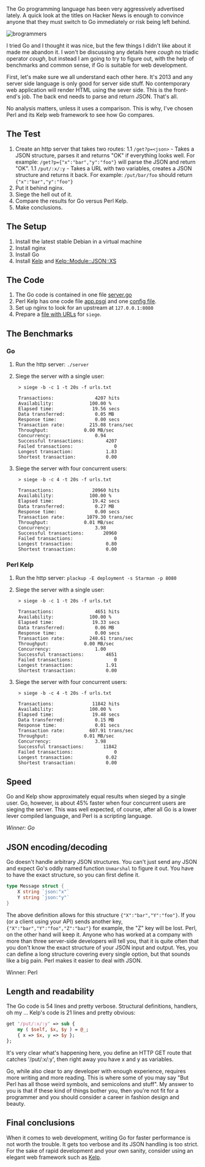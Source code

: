 The Go programming language has been very aggressively advertised lately. A quick look at the titles on Hacker News is enough to convince anyone that they must switch to Go immediately or risk being left behind.

![brogrammers](https://raw.github.com/naturalist/go-versus-kelp/master/brogramming_go.jpg)

I tried Go and I thought it was nice, but the few things I didn't like about it made me abandon it. I won't be discussing any details here *cough* no triadic operator *cough*, but instead I am going to try to figure out, with the help of benchmarks and common sense, if Go is suitable for web development.

First, let's make sure we all understand each other here. It's 2013 and any server side language is only good for server side stuff. No contemporary web application will render HTML using the sever side. This is the front-end's job. The back end needs to parse and return JSON. That's all.

No analysis matters, unless it uses a comparison. This is why, I've chosen Perl and its Kelp web framework to see how Go compares.

The Test
---------

1. Create an http server that takes two routes:
1.1 `/get?p=<json>` - Takes a JSON structure, parses it and returns "OK" if everything looks well. For example: `/get?p={"x":"bar","y":"foo"}` will parse the JSON and return "OK".
1.1 `/put/:x/:y` - Takes a URL with two variables, creates a JSON structure and returns it back. For example: `/put/bar/foo` should return `{"x":"bar","y":"foo"}`
1. Put it behind nginx.
1. Siege the hell out of it.
1. Compare the results for Go versus Perl Kelp.
1. Make conclusions.

The Setup
---------

1. Install the latest stable Debian in a virtual machine
1. Install nginx
1. Install Go
1. Install [Kelp](https://metacpan.org/module/Kelp) and [Kelp::Module::JSON::XS](https://metacpan.org/module/Kelp::Module::JSON::XS)

The Code
--------

1. The Go code is contained in one file [server.go](https://github.com/naturalist/go-versus-kelp/blob/master/serve.go)
1. Perl Kelp has one code file [app.psgi](https://github.com/naturalist/go-versus-kelp/blob/master/app.psgi) and one [config file](https://github.com/naturalist/go-versus-kelp/blob/master/conf/config.pl).
1. Set up nginx to look for an upstream at `127.0.0.1:8080`
1. Prepare a [file with URLs](https://github.com/naturalist/go-versus-kelp/blob/master/urls.txt) for `siege`.

The Benchmarks
--------------

### Go

1. Run the http server: `./server`
1. Siege the server with a single user:

        > siege -b -c 1 -t 20s -f urls.txt

        Transactions:               4207 hits
        Availability:             100.00 %
        Elapsed time:              19.56 secs
        Data transferred:           0.05 MB
        Response time:              0.00 secs
        Transaction rate:         215.08 trans/sec
        Throughput:             0.00 MB/sec
        Concurrency:                0.94
        Successful transactions:        4207
        Failed transactions:               0
        Longest transaction:            1.83
        Shortest transaction:           0.00

1. Siege the server with four concurrent users:

        > siege -b -c 4 -t 20s -f urls.txt

        Transactions:              20960 hits
        Availability:             100.00 %
        Elapsed time:              19.42 secs
        Data transferred:           0.27 MB
        Response time:              0.00 secs
        Transaction rate:        1079.30 trans/sec
        Throughput:             0.01 MB/sec
        Concurrency:                3.98
        Successful transactions:       20960
        Failed transactions:               0
        Longest transaction:            0.80
        Shortest transaction:           0.00

### Perl Kelp

1. Run the http server: `plackup -E deployment -s Starman -p 8080`
1. Siege the server with a single user:

        > siege -b -c 1 -t 20s -f urls.txt

        Transactions:               4651 hits
        Availability:             100.00 %
        Elapsed time:              19.33 secs
        Data transferred:           0.06 MB
        Response time:              0.00 secs
        Transaction rate:         240.61 trans/sec
        Throughput:             0.00 MB/sec
        Concurrency:                1.00
        Successful transactions:        4651
        Failed transactions:               0
        Longest transaction:            1.91
        Shortest transaction:           0.00

1. Siege the server with four concurrent users:

        > siege -b -c 4 -t 20s -f urls.txt

        Transactions:              11842 hits
        Availability:             100.00 %
        Elapsed time:              19.48 secs
        Data transferred:           0.15 MB
        Response time:              0.01 secs
        Transaction rate:         607.91 trans/sec
        Throughput:             0.01 MB/sec
        Concurrency:                3.98
        Successful transactions:       11842
        Failed transactions:               0
        Longest transaction:            0.02
        Shortest transaction:           0.00

Speed
-----

Go and Kelp show approximately equal results when sieged by a single user. Go, however, is about 45% faster when four concurrent users are sieging the server. This was well expected, of course, after all Go is a lower lever compiled language, and Perl is a scripting language.

*Winner: Go*

JSON encoding/decoding
----------------------

Go doesn't handle arbitrary JSON structures. You can't just send any JSON and expect Go's oddly named function `Unmarshal` to figure it out. You have to have the exact structure, so you can first define it.

```go
type Message struct {
	X string `json:"x"`
	Y string `json:"y"`
}
```

The above definition allows for this structure `{"X":"bar","Y":"foo"}`. If you (or a client using your API) sends another key, `{"X":"bar","Y":"foo","Z":"baz"}` for example, the "Z" key will be lost. Perl, on the other hand will keep it. Anyone who has worked at a company with more than three server-side developers will tell you, that it is quite often that you don't know the exact structure of your JSON input and output. Yes, you can define a long structure covering every single option, but that sounds like a big pain. Perl makes it easier to deal with JSON.

Winner: Perl

Length and readability
----------------------

The Go code is 54 lines and pretty verbose. Structural definitions, handlers, oh my ... Kelp's code is 21 lines and pretty obvious:

```perl
get '/put/:x/:y' => sub {
    my ( $self, $x, $y ) = @_;
    { x => $x, y => $y };
};
```
It's very clear what's happening here, you define an HTTP GET route that catches '/put/:x/:y', then right away you have x and y as variables.

Go, while also clear to any developer with enough experience, requires more writing and more reading. This is where some of you may say "But Perl has all those weird symbols, and semicolons and stuff". My answer to you is that if these kind of things bother you, then you're not fit for a programmer and you should consider a career in fashion design and beauty.


Final conclusions
-----------------

When it comes to web development, writing Go for faster performance is not worth the trouble. It gets too verbose and its JSON handling is too strict. For the sake of rapid development and your own sanity, consider using an elegant web framework such as [Kelp](https://metacpan.org/module/Kelp).
